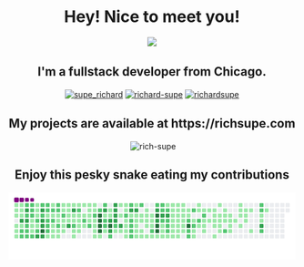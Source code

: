 <h1 align="center">Hey! Nice to meet you!</h1>
<!-- ![Brought to you by Redditech Networks](https://user-images.githubusercontent.com/70147547/138522749-da601657-2093-4c5b-8890-cfba4ef95d9f.png) -->
<p align="center">
  <img src="https://user-images.githubusercontent.com/70147547/138522749-da601657-2093-4c5b-8890-cfba4ef95d9f.png"></img>
</p>

<h2 align="center">I'm a fullstack developer from Chicago.</h2>
<p align="center">
<a href="https://twitter.com/supe_richard" target="blank"><img align="center" src="https://raw.githubusercontent.com/rahuldkjain/github-profile-readme-generator/master/src/images/icons/Social/twitter.svg" alt="supe_richard" height="30" width="40" /></a>
<a href="https://linkedin.com/in/richard-supe" target="blank"><img align="center" src="https://raw.githubusercontent.com/rahuldkjain/github-profile-readme-generator/master/src/images/icons/Social/linked-in-alt.svg" alt="richard-supe" height="30" width="40" /></a>
<a href="https://instagram.com/richardsupe" target="blank"><img align="center" src="https://raw.githubusercontent.com/rahuldkjain/github-profile-readme-generator/master/src/images/icons/Social/instagram.svg" alt="richardsupe" height="30" width="40" /></a>
</p>
<h2 align="center">My projects are available at https://richsupe.com</h2>

<!-- <div align="center"> -->
<!-- ![Typing gif4](https://user-images.githubusercontent.com/70147547/138502389-a2391d95-8882-40b0-a73a-59962d48b261.gif) -->
<!-- ![Typing gif1](https://user-images.githubusercontent.com/70147547/138502597-49f95800-831e-490c-b05c-79b672e42649.gif) -->
<!-- </div> -->

<!-- <h4 align="center"> 🔭 I’m currently working on **Forever Walks**</h4>

<h4> 👨‍💻 All of my projects are available at [https://richsupe.com](https://richsupe.com) </h4>

<h4 align="center"> 🌱 I’m currently learning **DSA**</h4>

<h4 align="center"> 💬 Ask me about **React, DSA, and more!**</h4>

<h4 align="center"> 📫 How to reach me **rsupe1993@aol.com**</h4> -->

<!-- <h3 align="center">Connect with me here:</h3> -->
<!-- <h3 align="center"> [Or Check Out my Portfolio!](https://richsupe.com/)</h3> -->
<!-- [Live](https://richsupe.com/) -->
<!-- <p align="center">
<a href="https://twitter.com/supe_richard" target="blank"><img align="center" src="https://raw.githubusercontent.com/rahuldkjain/github-profile-readme-generator/master/src/images/icons/Social/twitter.svg" alt="supe_richard" height="30" width="40" /></a>
<a href="https://linkedin.com/in/richard-supe" target="blank"><img align="center" src="https://raw.githubusercontent.com/rahuldkjain/github-profile-readme-generator/master/src/images/icons/Social/linked-in-alt.svg" alt="richard-supe" height="30" width="40" /></a>
<a href="https://instagram.com/richardsupe" target="blank"><img align="center" src="https://raw.githubusercontent.com/rahuldkjain/github-profile-readme-generator/master/src/images/icons/Social/instagram.svg" alt="richardsupe" height="30" width="40" /></a>
</p> -->
<!-- <h3> Check out my [Portfolio](https://richsupe.com) </h3>
<a align="center" href="https://richsupe.com"> Check out my portfolio! </a> -->

<!-- <h3 align="left">Languages and Tools:</h3>
<p align="left"> <a href="https://aws.amazon.com" target="_blank"> <img src="https://raw.githubusercontent.com/devicons/devicon/master/icons/amazonwebservices/amazonwebservices-original-wordmark.svg" alt="aws" width="40" height="40"/> </a> <a href="https://www.w3schools.com/css/" target="_blank"> <img src="https://raw.githubusercontent.com/devicons/devicon/master/icons/css3/css3-original-wordmark.svg" alt="css3" width="40" height="40"/> </a> <a href="https://www.djangoproject.com/" target="_blank"> <img src="https://raw.githubusercontent.com/devicons/devicon/master/icons/django/django-original.svg" alt="django" width="40" height="40"/> </a> <a href="https://www.docker.com/" target="_blank"> <img src="https://raw.githubusercontent.com/devicons/devicon/master/icons/docker/docker-original-wordmark.svg" alt="docker" width="40" height="40"/> </a> <a href="https://expressjs.com" target="_blank"> <img src="https://raw.githubusercontent.com/devicons/devicon/master/icons/express/express-original-wordmark.svg" alt="express" width="40" height="40"/> </a> <a href="https://flask.palletsprojects.com/" target="_blank"> <img src="https://www.vectorlogo.zone/logos/pocoo_flask/pocoo_flask-icon.svg" alt="flask" width="40" height="40"/> </a> <a href="https://git-scm.com/" target="_blank"> <img src="https://www.vectorlogo.zone/logos/git-scm/git-scm-icon.svg" alt="git" width="40" height="40"/> </a> <a href="https://www.w3.org/html/" target="_blank"> <img src="https://raw.githubusercontent.com/devicons/devicon/master/icons/html5/html5-original-wordmark.svg" alt="html5" width="40" height="40"/> </a> <a href="https://developer.mozilla.org/en-US/docs/Web/JavaScript" target="_blank"> <img src="https://raw.githubusercontent.com/devicons/devicon/master/icons/javascript/javascript-original.svg" alt="javascript" width="40" height="40"/> </a> <a href="https://jestjs.io" target="_blank"> <img src="https://www.vectorlogo.zone/logos/jestjsio/jestjsio-icon.svg" alt="jest" width="40" height="40"/> </a> <a href="https://www.linux.org/" target="_blank"> <img src="https://raw.githubusercontent.com/devicons/devicon/master/icons/linux/linux-original.svg" alt="linux" width="40" height="40"/> </a> <a href="https://www.mysql.com/" target="_blank"> <img src="https://raw.githubusercontent.com/devicons/devicon/master/icons/mysql/mysql-original-wordmark.svg" alt="mysql" width="40" height="40"/> </a> <a href="https://nodejs.org" target="_blank"> <img src="https://raw.githubusercontent.com/devicons/devicon/master/icons/nodejs/nodejs-original-wordmark.svg" alt="nodejs" width="40" height="40"/> </a> <a href="https://www.postgresql.org" target="_blank"> <img src="https://raw.githubusercontent.com/devicons/devicon/master/icons/postgresql/postgresql-original-wordmark.svg" alt="postgresql" width="40" height="40"/> </a> <a href="https://postman.com" target="_blank"> <img src="https://www.vectorlogo.zone/logos/getpostman/getpostman-icon.svg" alt="postman" width="40" height="40"/> </a> <a href="https://pugjs.org" target="_blank"> <img src="https://cdn.worldvectorlogo.com/logos/pug.svg" alt="pug" width="40" height="40"/> </a> <a href="https://www.python.org" target="_blank"> <img src="https://raw.githubusercontent.com/devicons/devicon/master/icons/python/python-original.svg" alt="python" width="40" height="40"/> </a> <a href="https://reactjs.org/" target="_blank"> <img src="https://raw.githubusercontent.com/devicons/devicon/master/icons/react/react-original-wordmark.svg" alt="react" width="40" height="40"/> </a> <a href="https://reactnative.dev/" target="_blank"> <img src="https://reactnative.dev/img/header_logo.svg" alt="reactnative" width="40" height="40"/> </a> <a href="https://sass-lang.com" target="_blank"> <img src="https://raw.githubusercontent.com/devicons/devicon/master/icons/sass/sass-original.svg" alt="sass" width="40" height="40"/> </a> </p> -->


<!-- <p align="center"><img align="center" src="https://github-readme-stats.vercel.app/api/top-langs?username=rich-supe&show_icons=true&locale=en&layout=compact" alt="rich-supe" /></p> -->

<p align="center">&nbsp;<img align="center" src="https://github-readme-stats.vercel.app/api?username=rich-supe&show_icons=true&locale=en" alt="rich-supe" /></p>

<h2 align="center">Enjoy this pesky snake eating my contributions</h2>
<p align="center">
  <img src="https://github.com/Rich-Supe/Rich-Supe/blob/output/github-contribution-grid-snake.gif" alt="animated">
</p>



<!-- <p align="center"><img align="center" src="https://github-readme-streak-stats.herokuapp.com/?user=rich-supe" alt="rich-supe" /></p> -->

